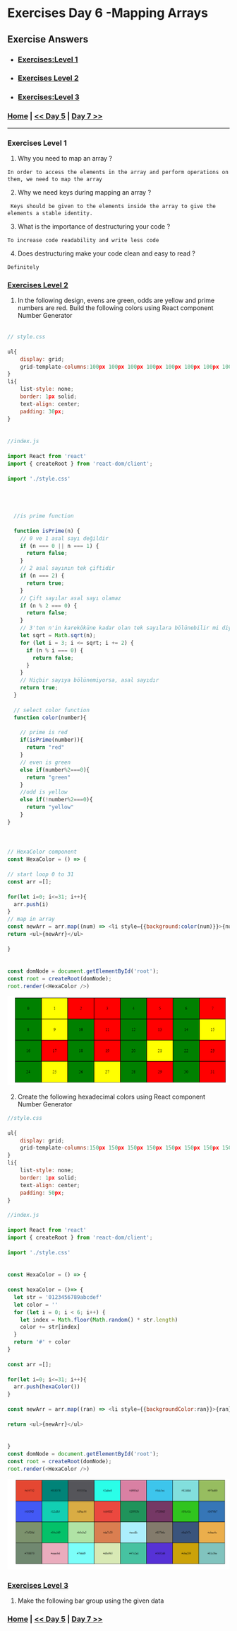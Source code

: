# Exercises Day 6 -Mapping Arrays


## Exercise Answers

- ### [Exercises:Level 1](#exercises-level-1)
- ### [Exercises Level 2](#exercises-level-2)
- ### [Exercises:Level 3](#exercises-level-3)

### [Home](../README.md) | [<< Day 5](day_05.md) | [Day 7 >>](day_07.md) <hr>

### Exercises Level 1

1. Why you need to map an array ?

```
In order to access the elements in the array and perform operations on them, we need to map the array
```

2. Why we need keys during mapping an array ?
```
 Keys should be given to the elements inside the array to give the elements a stable identity.
 ```
3. What is the importance of destructuring your code ?
```
To increase code readability and write less code
```
4. Does destructuring make your code clean and easy to read ?

```
Definitely
```
### [Exercises Level 2](#exercises-level-2)

1. In the following design, evens are green, odds are yellow and prime numbers are red. Build the following colors using React component
Number Generator

```js

// style.css

ul{
    display: grid;
    grid-template-columns:100px 100px 100px 100px 100px 100px 100px 100px ;
}
li{
    list-style: none;
    border: 1px solid;
    text-align: center;
    padding: 30px;
}


//index.js

import React from 'react'
import { createRoot } from 'react-dom/client';

import './style.css'




  //is prime function

  function isPrime(n) {
    // 0 ve 1 asal sayı değildir
    if (n === 0 || n === 1) {
      return false;
    }
    // 2 asal sayının tek çiftidir
    if (n === 2) {
      return true;
    }
    // Çift sayılar asal sayı olamaz
    if (n % 2 === 0) {
      return false;
    }
    // 3'ten n'in kareköküne kadar olan tek sayılara bölünebilir mi diye bakın
    let sqrt = Math.sqrt(n);
    for (let i = 3; i <= sqrt; i += 2) {
      if (n % i === 0) {
        return false;
      }
    }
    // Hiçbir sayıya bölünemiyorsa, asal sayıdır
    return true;
  }

  // select color function
  function color(number){

    // prime is red
    if(isPrime(number)){
      return "red"
    }
    // even is green
    else if(number%2===0){
      return "green"
    }
    //odd is yellow
    else if(!number%2===0){
      return "yellow"
    }
}



// HexaColor component
const HexaColor = () => {
 
// start loop 0 to 31
const arr =[];

for(let i=0; i<=31; i++){
  arr.push(i)
}
// map in array
const newArr = arr.map((num) => <li style={{background:color(num)}}>{num}</li>)
return <ul>{newArr}</ul>

}


const domNode = document.getElementById('root');
const root = createRoot(domNode);
root.render(<HexaColor />)

```
<img src="../src/image/day6_level2_1.png"/>

2. Create the following hexadecimal colors using React component
Number Generator

```js
//style.css

ul{
    display: grid;
    grid-template-columns:150px 150px 150px 150px 150px 150px 150px 150px ;
}
li{
    list-style: none;
    border: 1px solid;
    text-align: center;
    padding: 50px;
}

//index.js

import React from 'react'
import { createRoot } from 'react-dom/client';

import './style.css'


const HexaColor = () => {
 
const hexaColor = ()=> {
  let str = '0123456789abcdef'
  let color = ''
  for (let i = 0; i < 6; i++) {
    let index = Math.floor(Math.random() * str.length)
    color += str[index]
  }
  return '#' + color
}

const arr =[];

for(let i=0; i<=31; i++){
  arr.push(hexaColor())
}

const newArr = arr.map((ran) => <li style={{backgroundColor:ran}}>{ran}</li> )

return <ul>{newArr}</ul>


}
const domNode = document.getElementById('root');
const root = createRoot(domNode);
root.render(<HexaColor />)
```

<img src="../src/image/day6_level2_2.png"/>

### [Exercises Level 3](#exercises-level-3)

1. Make the following bar group using the given data

### [Home](../README.md) | [<< Day 5](day_05.md) | [Day 7 >>](day_07.md) 
